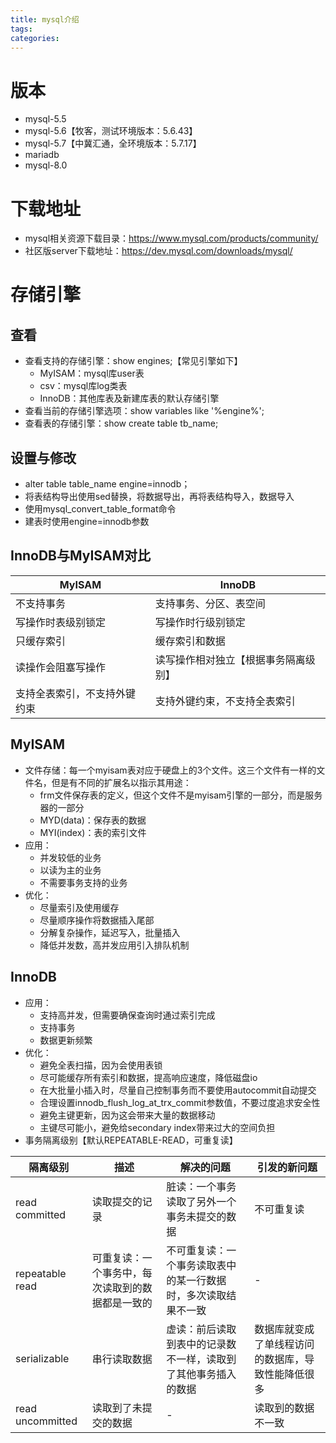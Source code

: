 ```yaml
---
title: mysql介绍
tags:
categories:
---
```

# 版本
* mysql-5.5
* mysql-5.6【牧客，测试环境版本：5.6.43】
* mysql-5.7【中冀汇通，全环境版本：5.7.17】
* mariadb
* mysql-8.0

# 下载地址
* mysql相关资源下载目录：https://www.mysql.com/products/community/
* 社区版server下载地址：https://dev.mysql.com/downloads/mysql/

# 存储引擎
## 查看
* 查看支持的存储引擎：show engines;【常见引擎如下】
    - MyISAM：mysql库user表
    - csv：mysql库log类表
    - InnoDB：其他库表及新建库表的默认存储引擎
* 查看当前的存储引擎选项：show variables like '%engine%';
* 查看表的存储引擎：show create table tb_name;

## 设置与修改
* alter table table_name engine=innodb；
* 将表结构导出使用sed替换，将数据导出，再将表结构导入，数据导入
* 使用mysql_convert_table_format命令
* 建表时使用engine=innodb参数

## InnoDB与MyISAM对比
|            MyISAM            |                InnoDB                |
|------------------------------|--------------------------------------|
| 不支持事务                   | 支持事务、分区、表空间               |
| 写操作时表级别锁定           | 写操作时行级别锁定                   |
| 只缓存索引                   | 缓存索引和数据                       |
| 读操作会阻塞写操作           | 读写操作相对独立【根据事务隔离级别】 |
| 支持全表索引，不支持外键约束 | 支持外键约束，不支持全表索引         |

## MyISAM
* 文件存储：每一个myisam表对应于硬盘上的3个文件。这三个文件有一样的文件名，但是有不同的扩展名以指示其用途：
    - frm文件保存表的定义，但这个文件不是myisam引擎的一部分，而是服务器的一部分
    - MYD(data)：保存表的数据
    - MYI(index)：表的索引文件
* 应用：
    - 并发较低的业务
    - 以读为主的业务
    - 不需要事务支持的业务
* 优化：
    - 尽量索引及使用缓存
    - 尽量顺序操作将数据插入尾部
    - 分解复杂操作，延迟写入，批量插入
    - 降低并发数，高并发应用引入排队机制

## InnoDB
* 应用：
    - 支持高并发，但需要确保查询时通过索引完成
    - 支持事务
    - 数据更新频繁
* 优化：
    - 避免全表扫描，因为会使用表锁
    - 尽可能缓存所有索引和数据，提高响应速度，降低磁盘io
    - 在大批量小插入时，尽量自己控制事务而不要使用autocommit自动提交
    - 合理设置innodb_flush_log_at_trx_commit参数值，不要过度追求安全性
    - 避免主键更新，因为这会带来大量的数据移动
    - 主键尽可能小，避免给secondary index带来过大的空间负担
* 事务隔离级别【默认REPEATABLE-READ，可重复读】

|     隔离级别     |                       描述                       |                           解决的问题                           |                    引发的新问题                    |
|------------------|--------------------------------------------------|----------------------------------------------------------------|----------------------------------------------------|
| read committed   | 读取提交的记录                                   | 脏读：一个事务读取了另外一个事务未提交的数据                   | 不可重复读                                         |
| repeatable read  | 可重复读：一个事务中，每次读取到的数据都是一致的 | 不可重复读：一个事务读取表中的某一行数据时，多次读取结果不一致 | -                                                  |
| serializable     | 串行读取数据                                     | 虚读：前后读取到表中的记录数不一样，读取到了其他事务插入的数据 | 数据库就变成了单线程访问的数据库，导致性能降低很多 |
| read uncommitted | 读取到了未提交的数据                             | -                                                              | 读取到的数据不一致                                 |
